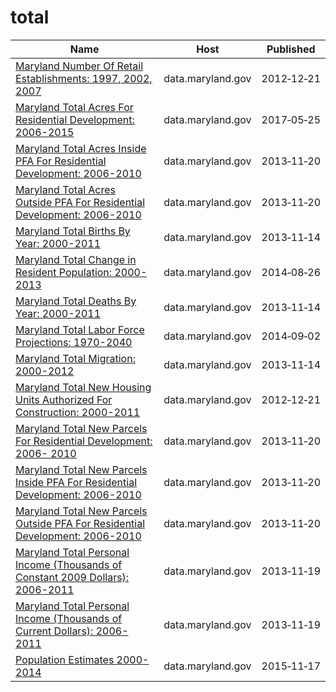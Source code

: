 # total

Name | Host | Published
---- | ---- | ---------
[Maryland Number Of Retail Establishments: 1997, 2002, 2007](../datasets/4ad6-9yvy.md) | data.maryland.gov | 2012&#x2011;12&#x2011;21
[Maryland Total Acres For Residential Development: 2006-2015](../datasets/p4s2-mc7r.md) | data.maryland.gov | 2017&#x2011;05&#x2011;25
[Maryland Total Acres Inside PFA For Residential Development: 2006-2010](../datasets/f3qh-wtyk.md) | data.maryland.gov | 2013&#x2011;11&#x2011;20
[Maryland Total Acres Outside PFA For Residential Development: 2006-2010](../datasets/hm86-3au5.md) | data.maryland.gov | 2013&#x2011;11&#x2011;20
[Maryland Total Births By Year: 2000-2011](../datasets/vavn-j725.md) | data.maryland.gov | 2013&#x2011;11&#x2011;14
[Maryland Total Change in Resident Population: 2000-2013](../datasets/5ueh-pqc8.md) | data.maryland.gov | 2014&#x2011;08&#x2011;26
[Maryland Total Deaths By Year: 2000-2011](../datasets/jadi-9c9a.md) | data.maryland.gov | 2013&#x2011;11&#x2011;14
[Maryland Total Labor Force Projections: 1970-2040](../datasets/fu9m-u32s.md) | data.maryland.gov | 2014&#x2011;09&#x2011;02
[Maryland Total Migration: 2000-2012](../datasets/3hb2-c6rg.md) | data.maryland.gov | 2013&#x2011;11&#x2011;14
[Maryland Total New Housing Units Authorized For Construction: 2000-2011](../datasets/c7z9-v9mr.md) | data.maryland.gov | 2012&#x2011;12&#x2011;21
[Maryland Total New Parcels For Residential Development: 2006- 2010](../datasets/6umw-84d2.md) | data.maryland.gov | 2013&#x2011;11&#x2011;20
[Maryland Total New Parcels Inside PFA For Residential Development: 2006-2010](../datasets/gbgn-2wu5.md) | data.maryland.gov | 2013&#x2011;11&#x2011;20
[Maryland Total New Parcels Outside PFA For Residential Development: 2006-2010](../datasets/afh5-ag7t.md) | data.maryland.gov | 2013&#x2011;11&#x2011;20
[Maryland Total Personal Income (Thousands of Constant 2009 Dollars): 2006-2011](../datasets/4dhw-3gak.md) | data.maryland.gov | 2013&#x2011;11&#x2011;19
[Maryland Total Personal Income (Thousands of Current Dollars): 2006-2011](../datasets/m4dq-89ja.md) | data.maryland.gov | 2013&#x2011;11&#x2011;19
[Population Estimates 2000-2014](../datasets/7dvm-92bt.md) | data.maryland.gov | 2015&#x2011;11&#x2011;17

